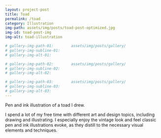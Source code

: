 ```yaml
---
layout: project-post
title: Toad 
permalink: /toad
category: Illustration
img-path: assets/img/posts/toad-post-optimized.jpg
img-id: toad-post-img
img-alt: toad-illustration

# gallery-img-path-01:        assets/img/posts/gallery/
# gallery-img-subline-01:     
# gallery-img-alt-01:         

# gallery-img-path-02:        assets/img/posts/gallery/
# gallery-img-subline-02:     
# gallery-img-alt-02:         

# gallery-img-path-03:        assets/img/posts/gallery/
# gallery-img-subline-03:     
# gallery-img-alt-03:       
---
```


Pen and ink illustration of a toad I drew.

I spend a lot of my free time with different art and design topics, including drawing and illustrating. I especially enjoy the vintage look and feel classic pen and ink illustrations evoke, as they distill to the necessary visual elements and techniques. 